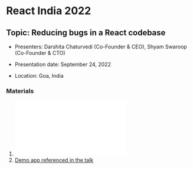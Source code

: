 # React India 2022

## Topic: Reducing bugs in a React codebase

- Presenters: Darshita Chaturvedi (Co-Founder & CEO), Shyam Swaroop (Co-Founder & CTO)

- Presentation date: September 24, 2022

- Location: Goa, India

### Materials

1. ![Slide deck](Slides.pdf)
2. [Demo app referenced in the talk](https://codesandbox.io/s/react-anti-patterns-43w3sy?file=/src/pages/Incorrect.tsx)